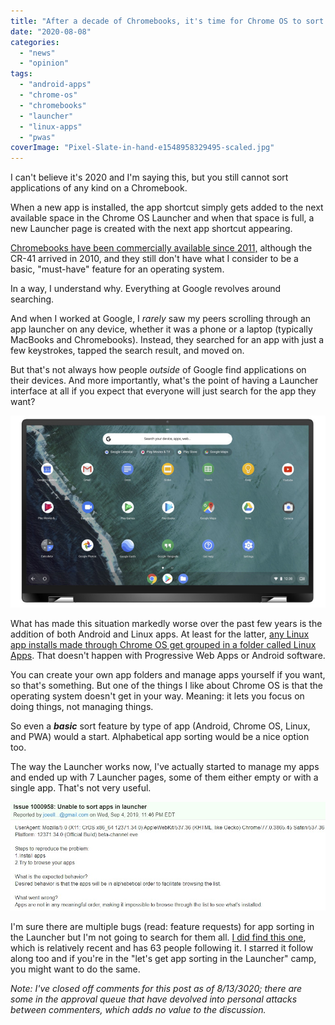 ```yaml
---
title: "After a decade of Chromebooks, it's time for Chrome OS to sort apps in the Launcher"
date: "2020-08-08"
categories: 
  - "news"
  - "opinion"
tags: 
  - "android-apps"
  - "chrome-os"
  - "chromebooks"
  - "launcher"
  - "linux-apps"
  - "pwas"
coverImage: "Pixel-Slate-in-hand-e1548958329495-scaled.jpg"
---
```


I can't believe it's 2020 and I'm saying this, but you still cannot sort applications of any kind on a Chromebook.

When a new app is installed, the app shortcut simply gets added to the next available space in the Chrome OS Launcher and when that space is full, a new Launcher page is created with the next app shortcut appearing.

[Chromebooks have been commercially available since 2011,](https://www.aboutchromebooks.com/news/chrome-os-is-10-years-old-heres-the-first-demo-from-2009/) although the CR-41 arrived in 2010, and they still don't have what I consider to be a basic, "must-have" feature for an operating system.

In a way, I understand why. Everything at Google revolves around searching.

And when I worked at Google, I _rarely_ saw my peers scrolling through an app launcher on any device, whether it was a phone or a laptop (typically MacBooks and Chromebooks). Instead, they searched for an app with just a few keystrokes, tapped the search result, and moved on.

But that's not always how people _outside_ of Google find applications on their devices. And more importantly, what's the point of having a Launcher interface at all if you expect that everyone will just search for the app they want?

![](images/c4345.jpg)

What has made this situation markedly worse over the past few years is the addition of both Android and Linux apps. At least for the latter, [any Linux app installs made through Chrome OS get grouped in a folder called Linux Apps](https://www.aboutchromebooks.com/news/how-to-install-linux-apps-on-a-chromebook-without-ever-touching-linux/). That doesn't happen with Progressive Web Apps or Android software.

You can create your own app folders and manage apps yourself if you want, so that's something. But one of the things I like about Chrome OS is that the operating system doesn't get in your way. Meaning: it lets you focus on doing things, not managing things.

So even a **_basic_** sort feature by type of app (Android, Chrome OS, Linux, and PWA) would a start. Alphabetical app sorting would be a nice option too.

The way the Launcher works now, I've actually started to manage my apps and ended up with 7 Launcher pages, some of them either empty or with a single app. That's not very useful.

![](images/Chrome-OS-app-launcher-sorting-bug.jpg)

I'm sure there are multiple bugs (read: feature requests) for app sorting in the Launcher but I'm not going to search for them all. [I did find this one](https://bugs.chromium.org/p/chromium/issues/detail?id=1000958), which is relatively recent and has 63 people following it. I starred it follow along too and if you're in the "let's get app sorting in the Launcher" camp, you might want to do the same.

_Note: I've closed off comments for this post as of 8/13/3020; there are some in the approval queue that have devolved into personal attacks between commenters, which adds no value to the discussion._
